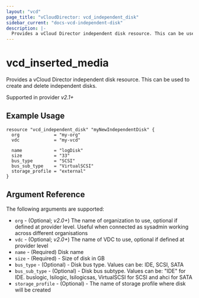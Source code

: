 ```yaml
---
layout: "vcd"
page_title: "vCloudDirector: vcd_independent_disk"
sidebar_current: "docs-vcd-independent-disk"
description: |-
  Provides a vCloud Director independent disk resource. This can be used to create and delete independent disks.
---
```


# vcd\_inserted\_media

Provides a vCloud Director independent disk resource. This can be used to create and delete independent disks.

Supported in provider *v2.1+*

## Example Usage

```
resource "vcd_independent_disk" "myNewIndependentDisk" {
  org             = "my-org"
  vdc             = "my-vcd"
  
  name            = "logDisk"
  size            = "33"
  bus_type        = "SCSI"
  bus_sub_type    = "VirtualSCSI"
  storage_profile = "external"
}
```

## Argument Reference

The following arguments are supported:

* `org` - (Optional; *v2.0+*) The name of organization to use, optional if defined at provider level. Useful when connected as sysadmin working across different organisations
* `vdc` - (Optional; *v2.0+*) The name of VDC to use, optional if defined at provider level
* `name` - (Required) Disk name
* `size` - (Required) - Size of disk in GB
* `bus_type` - (Optional) - Disk bus type. Values can be: IDE, SCSI, SATA 
* `bus_sub_type` - (Optional) - Disk bus subtype. Values can be: "IDE" for IDE. buslogic, lsilogic, lsilogicsas, VirtualSCSI for SCSI and ahci for SATA
* `storage_profile` - (Optional) - The name of storage profile where disk will be created